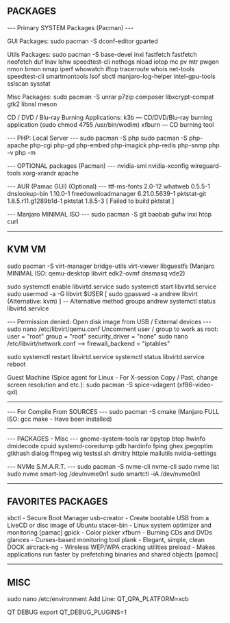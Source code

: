 ## PACKAGES

--- Primary SYSTEM Packages (Pacman) ---

GUI Packages:
sudo pacman -S dconf-editor gparted

Utils Packages:
sudo pacman -S base-devel inxi fastfetch fastfetch neofetch duf lnav lshw speedtest-cli nethogs nload iotop mc pv mtr pwgen nmon bmon nmap iperf whowatch iftop traceroute whois net-tools speedtest-cli smartmontools lsof sbctl manjaro-log-helper intel-gpu-tools sslscan sysstat

Misc Packages:
sudo pacman -S unrar p7zip composer libxcrypt-compat gtk2 libnsl meson

CD / DVD / Blu-ray Burning Applications:
k3b — CD/DVD/Blu-ray burning application (sudo chmod 4755 /usr/bin/wodim)
xfburn — CD burning tool

--- PHP: Local Server ---
sudo pacman -S php
sudo pacman -S php-apache php-cgi php-gd php-embed php-imagick php-redis php-snmp
php -v
php -m

--- OPTIONAL packages (Pacman) ---
nvidia-smi nvidia-xconfig wireguard-tools xorg-xrandr apache

--- AUR (Pamac GUI) (Optional) ---
ttf-ms-fonts 			2.0-12
whatweb 				0.5.5-1
dnslookup-bin 			1.10.0-1
freedownloadmanager 	6.21.0.5639-1
pktstat-git 			1.8.5.r11.g1289b1d-1
pktstat 				1.8.5-3 [ Failed to build pktstat ]

--- Manjaro MINIMAL ISO ---
sudo pacman -S git baobab gufw inxi htop curl

___

## KVM VM

sudo pacman -S virt-manager bridge-utils virt-viewer libguestfs
(Manjaro MINIMAL ISO: qemu-desktop libvirt edk2-ovmf dnsmasq vde2)

sudo systemctl enable libvirtd.service
sudo systemctl start libvirtd.service
sudo usermod -a -G libvirt $USER
[ sudo gpasswd -a andrew libvirt (Alternative: kvm) ] -- Alternative method
groups andrew
systemctl status libvirtd.service

--- Permission denied: Open disk image from USB / External devices ---
sudo nano /etc/libvirt/qemu.conf
Uncomment user / group to work as root:
user = "root"
group = "root"
security_driver = "none"
sudo nano /etc/libvirt/network.conf --> firewall_backend = "iptables"

sudo systemctl restart libvirtd.service
systemctl status libvirtd.service
reboot

Guest Machine (Spice agent for Linux - For X-session
Copy / Past, change screen resolution and etc.):
sudo pacman -S spice-vdagent (xf86-video-qxl)

___

--- For Compile From SOURCES ---
sudo pacman -S cmake (Manjaro FULL ISO: gcc make - Have been installed)

___

--- PACKAGES - Misc ---
gnome-system-tools rar bpytop btop
hwinfo dmidecode cpuid systemd-coredump gdb hardinfo fping
ghex jpegoptim gtkhash dialog ffmpeg
wig testssl.sh dmitry httpie
mailutils
nvidia-settings

--- NVMe S.M.A.R.T. ---
sudo pacman -S nvme-cli nvme-cli
sudo nvme list
sudo nvme smart-log /dev/nvme0n1
sudo smartctl -iA /dev/nvme0n1

___

## FAVORITES PACKAGES ####################

sbctl - Secure Boot Manager
usb-creator - Create bootable USB from a LiveCD or disc image of Ubuntu
stacer-bin - Linux system optimizer and monitoring [pamac]
gpick - Color picker
xfburn - Burning CDs and DVDs
glances - Curses-based monitoring tool
plank - Elegant, simple, clean DOCK
aircrack-ng - Wireless WEP/WPA cracking utilities
preload - Makes applications run faster by prefetching binaries and shared objects [pamac]

___

## MISC

sudo nano /etc/environment
Add Line:
QT_QPA_PLATFORM=xcb

QT DEBUG
export QT_DEBUG_PLUGINS=1